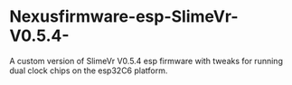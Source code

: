 # Nexusfirmware-esp-SlimeVr-V0.5.4-
A custom version of SlimeVr V0.5.4 esp firmware with tweaks for running dual clock chips on the esp32C6 platform. 
